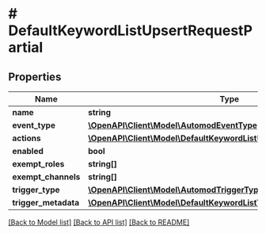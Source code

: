 # # DefaultKeywordListUpsertRequestPartial

## Properties

Name | Type | Description | Notes
------------ | ------------- | ------------- | -------------
**name** | **string** |  | [optional]
**event_type** | [**\OpenAPI\Client\Model\AutomodEventType**](AutomodEventType.md) |  | [optional]
**actions** | [**\OpenAPI\Client\Model\DefaultKeywordListUpsertRequestActionsInner[]**](DefaultKeywordListUpsertRequestActionsInner.md) |  | [optional]
**enabled** | **bool** |  | [optional]
**exempt_roles** | **string[]** |  | [optional]
**exempt_channels** | **string[]** |  | [optional]
**trigger_type** | [**\OpenAPI\Client\Model\AutomodTriggerType**](AutomodTriggerType.md) |  | [optional]
**trigger_metadata** | [**\OpenAPI\Client\Model\DefaultKeywordListTriggerMetadata**](DefaultKeywordListTriggerMetadata.md) |  | [optional]

[[Back to Model list]](../../README.md#models) [[Back to API list]](../../README.md#endpoints) [[Back to README]](../../README.md)
